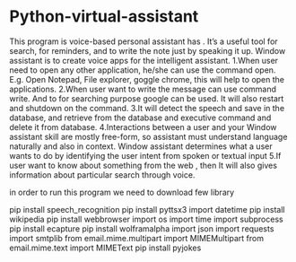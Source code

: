 # Python-virtual-assistant
This program is voice-based personal assistant has . It’s a useful tool for search, for reminders, and to write the note just by speaking it up. 
Window assistant is to create voice apps for the intelligent assistant. 1.When user need to open any other application, he/she can use the command open. 
E.g. Open Notepad, File explorer, goggle chrome, this will help to open the applications. 2.When user want to write the message can use command write. 
And to for searching purpose google can be used. It will also restart and shutdown on the command. 3.It will detect the speech and save in the database, and retrieve from the 
database and executive command and delete it from database. 4.Interactions between a user and your Window assistant skill are mostly free-form, so assistant must understand 
language naturally and also in context. Window assistant determines what a user wants to do by identifying the user intent from spoken or textual input 5.If user want to know 
about something from the web , then It will also gives information about particular search through voice.

in order to run this program we need to download few library


pip install speech_recognition 
pip install pyttsx3
import datetime
pip install wikipedia
pip install webbrowser
import os
import time
import subprocess
pip install ecapture
pip install wolframalpha
import json
import requests
import smtplib
from email.mime.multipart import MIMEMultipart
from email.mime.text import MIMEText
pip install pyjokes
